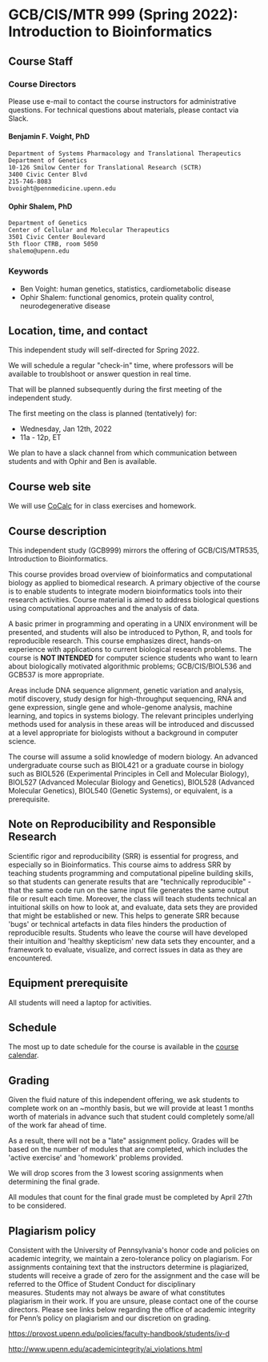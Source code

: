 # GCB/CIS/MTR 999 (Spring 2022): Introduction to Bioinformatics

## Course Staff

### Course Directors

Please use e-mail to contact the course instructors for administrative questions.
For technical questions about materials, please contact via Slack.

#### Benjamin F. Voight, PhD
    Department of Systems Pharmacology and Translational Therapeutics
    Department of Genetics
    10-126 Smilow Center for Translational Research (SCTR)
    3400 Civic Center Blvd
    215-746-8083
    bvoight@pennmedicine.upenn.edu

#### Ophir Shalem, PhD
    Department of Genetics
    Center of Cellular and Molecular Therapeutics
    3501 Civic Center Boulevard
    5th floor CTRB, room 5050
    shalemo@upenn.edu


### Keywords

* Ben Voight: human genetics, statistics, cardiometabolic disease
* Ophir Shalem: functional genomics, protein quality control, neurodegenerative disease

## Location, time, and contact

This independent study will self-directed for Spring 2022.

We will schedule a regular "check-in" time, where professors will be available to troublshoot or answer question in real time.

That will be planned subsequently during the first meeting of the independent study.

The first meeting on the class is planned (tentatively) for:

* Wednesday, Jan 12th, 2022
* 11a - 12p, ET

We plan to have a slack channel from which communication between students and with Ophir and Ben is available.

## Course web site

We will use [CoCalc](https://cocalc.com/) for in class exercises and homework.

## Course description

This independent study (GCB999) mirrors the offering of GCB/CIS/MTR535, Introduction to Bioinformatics.

This course provides broad overview of bioinformatics and computational biology
as applied to biomedical research. A primary objective of the course is to
enable students to integrate modern bioinformatics tools into their research
activities. Course material is aimed to address biological questions using
computational approaches and the analysis of data.

A basic primer in programming and operating in a UNIX environment will be
presented, and students will also be introduced to Python, R, and tools for
reproducible research. This course emphasizes direct, hands-on experience with
applications to current biological research problems. The course is **NOT
INTENDED** for computer science students who want to learn about biologically
motivated algorithmic problems; GCB/CIS/BIOL536 and GCB537 is more appropriate.

Areas include DNA sequence alignment, genetic variation and analysis, motif
discovery, study design for high-throughput sequencing, RNA and gene expression,
single gene and whole-genome analysis, machine learning, and topics in systems
biology. The relevant principles underlying methods used for analysis in these
areas will be introduced and discussed at a level appropriate for biologists
without a background in computer science.

The course will assume a solid knowledge of modern biology. An advanced
undergraduate course such as BIOL421 or a graduate course in biology such as
BIOL526 (Experimental Principles in Cell and Molecular Biology), BIOL527
(Advanced Molecular Biology and Genetics), BIOL528 (Advanced Molecular
Genetics), BIOL540 (Genetic Systems), or equivalent, is a prerequisite.

## Note on Reproducibility and Responsible Research

Scientific rigor and reproducibility (SRR) is essential for progress, and especially so in 
Bioinformatics. This course aims to address SRR by teaching students programming
and computational pipeline building skills, so that students can generate results that are
"technically reproducible" - that the same code run on the same input file generates
the same output file or result each time. Moreover, the class will teach students
technical an intuitional skills on how to look at, and evaluate, data sets they are 
provided that might be established or new. This helps to generate SRR because 'bugs'
or technical artefacts in data files hinders the production of reproducible results. 
Students who leave the course will have developed their intuition and 'healthy skepticism'
new data sets they encounter, and a framework to evaluate, visualize, and correct
issues in data as they are encountered.

## Equipment prerequisite

All students will need a laptop for activities.

## Schedule

The most up to date schedule for the course is available in the [course
calendar](https://github.com/bvoight/GCB535/blob/master/Course_Calendar.md).

## Grading

Given the fluid nature of this independent offering, we ask students to complete
work on an ~monthly basis, but we will provide at least 1 months worth of materials
in advance such that student could completely some/all of the work far ahead of time.

As a result, there will not be a "late" assignment policy. Grades will be based on the 
number of modules that are completed, which includes the 'active exercise' and 'homework' 
problems provided. 

We will drop scores from the 3 lowest scoring assignments when determining the final grade.

All modules that count for the final grade must be completed by April 27th to be considered. 

## Plagiarism policy

Consistent with the University of Pennsylvania's honor code and policies on
academic integrity, we maintain a zero-tolerance policy on plagiarism. For
assignments containing text that the instructors determine is plagiarized,
students will receive a grade of zero for the assignment and the case will be
referred to the Office of Student Conduct for disciplinary measures. Students
may not always be aware of what constitutes plagiarism in their work. If you are
unsure, please contact one of the course directors. Please see links below
regarding the office of academic integrity for Penn’s policy on plagiarism and
our discretion on grading.

https://provost.upenn.edu/policies/faculty-handbook/students/iv-d

http://www.upenn.edu/academicintegrity/ai_violations.html
